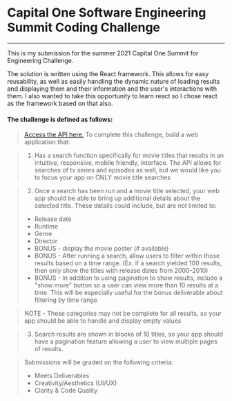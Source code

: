 # Capital One Software Engineering Summit Coding Challenge
---
This is my submission for the summer 2021 Capital One Summit for Engineering Challenge.

The solution is written using the React framework. This allows for easy reusability, as well as easily handling the dynamic nature of loading results and displaying them and their information and the user's interactions with them. I also wanted to take this opportunity to learn react so I chose react as the framework based on that also.

#### The challenge is defined as follows:
>[Access the API here.](https://www.omdbapi.com/) To complete this challenge, build a web application that:

> 1) Has a search function specifically for movie titles that results in an intuitive, responsive, mobile friendly, interface. The API allows for searches of tv series and episodes as well, but we would like you to focus your app on ONLY movie title searches

>2) Once a search has been run and a movie title selected, your web app should be able to bring up additional details about the selected title. These details could include, but are not limited to:
>- Release date
>- Runtime
>- Genre
>- Director
>- BONUS - display the movie poster (if available)
>- BONUS - After running a search, allow users to filter within those results based on a time range. (Ex. if a search yielded 100 results, then only show the titles with release dates from 2000-2010)
>- BONUS - In addition to using pagination to show results, include a "show more" button so a user can view more than 10 results at a time. This will be especially useful for the bonus deliverable about filtering by time range

>NOTE - These categories may not be complete for all results, so your app should be able to handle and display empty values

>3) Search results are shown in blocks of 10 titles, so your app should have a pagination feature allowing a user to view multiple pages of results. 

>Submissions will be graded on the following criteria:
>- Meets Deliverables
>- Creativity/Aesthetics (UI/UX)
>- Clarity & Code Quality